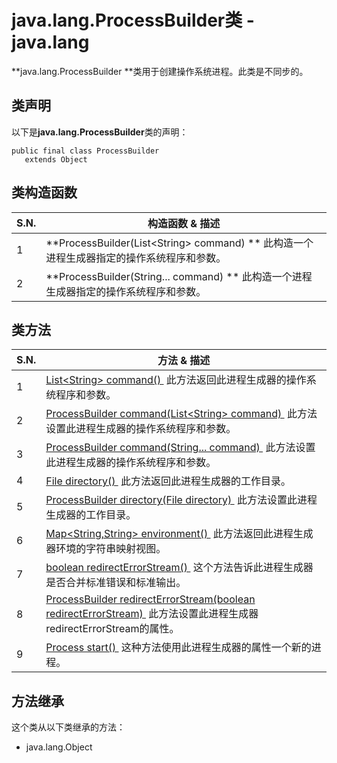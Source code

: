 # java.lang.ProcessBuilder类 - java.lang

**java.lang.ProcessBuilder **类用于创建操作系统进程。此类是不同步的。

## 类声明

以下是**java.lang.ProcessBuilder**类的声明：

```
public final class ProcessBuilder
   extends Object
```

## 类构造函数

| S.N. | 构造函数 & 描述 |
| --- | --- |
| 1 | **ProcessBuilder(List&lt;String&gt; command) ** 此构造一个进程生成器指定的操作系统程序和参数。 |
| 2 | **ProcessBuilder(String... command) ** 此构造一个进程生成器指定的操作系统程序和参数。 |

## 类方法

| S.N. | 方法 & 描述 |
| --- | --- |
| 1 | [List&lt;String&gt; command() ](http://www.yiibai.com/java/lang/processbuilder_command.html) 此方法返回此进程生成器的操作系统程序和参数。 |
| 2 | [ProcessBuilder command(List&lt;String&gt; command) ](http://www.yiibai.com/java/lang/processbuilder_command_list.html) 此方法设置此进程生成器的操作系统程序和参数。 |
| 3 | [ProcessBuilder command(String... command) ](http://www.yiibai.com/java/lang/processbuilder_command_string.html) 此方法设置此进程生成器的操作系统程序和参数。 |
| 4 | [File directory() ](http://www.yiibai.com/java/lang/processbuilder_directory.html) 此方法返回此进程生成器的工作目录。 |
| 5 | [ProcessBuilder directory(File directory) ](http://www.yiibai.com/java/lang/processbuilder_directory_file.html) 此方法设置此进程生成器的工作目录。 |
| 6 | [Map&lt;String,String&gt; environment() ](http://www.yiibai.com/java/lang/processbuilder_environment.html) 此方法返回此进程生成器环境的字符串映射视图。 |
| 7 | [boolean redirectErrorStream() ](http://www.yiibai.com/java/lang/processbuilder_redirecterrorstream.html) 这个方法告诉此进程生成器是否合并标准错误和标准输出。 |
| 8 | [ProcessBuilder redirectErrorStream(boolean redirectErrorStream) ](http://www.yiibai.com/java/lang/processbuilder_redirecterrorstream_boolean.html) 此方法设置此进程生成器redirectErrorStream的属性。 |
| 9 | [Process start() ](http://www.yiibai.com/java/lang/processbuilder_start.html) 这种方法使用此进程生成器的属性一个新的进程。 |

## 方法继承

这个类从以下类继承的方法：

*   java.lang.Object

 